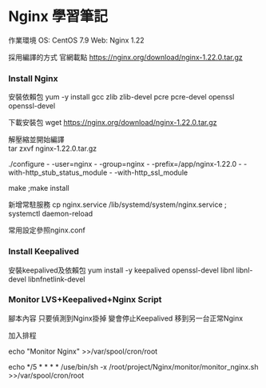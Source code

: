 # Nginx 學習筆記  

作業環境  OS: CentOS 7.9    Web:  Nginx 1.22

採用編譯的方式  官網載點 https://nginx.org/download/nginx-1.22.0.tar.gz

### Install Nginx

安裝依賴包  yum -y install  gcc  zlib  zlib-devel  pcre pcre-devel openssl openssl-devel

下載安裝包  wget https://nginx.org/download/nginx-1.22.0.tar.gz

解壓縮並開始編譯   
tar zxvf  nginx-1.22.0.tar.gz

./configure  - -user=nginx - -group=nginx - -prefix=/app/nginx-1.22.0 - - with-http_stub_status_module - -with-http_ssl_module

make ;make install

新增常駐服務  cp nginx.service  /lib/systemd/system/nginx.service ; systemctl daemon-reload

常用設定參照nginx.conf

### Install Keepalived 

安裝keepalived及依賴包  yum install -y keepalived openssl-devel libnl libnl-devel  libnfnetlink-devel



### Monitor LVS+Keepalived+Nginx Script
    
腳本內容 只要偵測到Nginx掛掉  變會停止Keepalived 移到另一台正常Nginx

加入排程

echo "Monitor Nginx" >>/var/spool/cron/root

echo */5 * * * * /use/bin/sh -x /root/project/Nginx/monitor/monitor_nginx.sh >>/var/spool/cron/root

